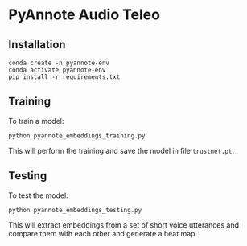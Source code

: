 PyAnnote Audio Teleo
====================

Installation
------------

```
conda create -n pyannote-env
conda activate pyannote-env
pip install -r requirements.txt
```

Training
--------

To train a model:

```
python pyannote_embeddings_training.py
```

This will perform the training and save the model in file ``trustnet.pt``.

Testing
-------

To test the model:

```
python pyannote_embeddings_testing.py
```

This will extract embeddings from a set of short voice utterances and compare
them with each other and generate a heat map.